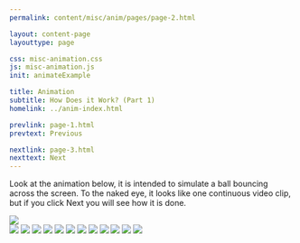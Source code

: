 ```yaml
---
permalink: content/misc/anim/pages/page-2.html

layout: content-page
layouttype: page

css: misc-animation.css
js: misc-animation.js
init: animateExample 

title: Animation
subtitle: How Does it Work? (Part 1)
homelink: ../anim-index.html

prevlink: page-1.html
prevtext: Previous

nextlink: page-3.html
nexttext: Next
---
```


<div class="full-size-content-container"> 

  <p class="page-narrative first-content">
    Look at the animation below, it is intended to simulate a ball bouncing across the screen.
    To the naked eye, it looks like one continuous video clip, but if you click <span class="nc-purple bold uppercase">Next</span> you will see how it is done.
  </p>

  <img id="animation-example" class="narrative-image ball" src="../images/0.png">

</div>

<img id="frame-0" class="hidden-frame" src="../images/0.png">
<img id="frame-1" class="hidden-frame" src="../images/1.png">
<img id="frame-2" class="hidden-frame" src="../images/2.png">
<img id="frame-3" class="hidden-frame" src="../images/3.png">
<img id="frame-4" class="hidden-frame" src="../images/4.png">
<img id="frame-5" class="hidden-frame" src="../images/5.png">
<img id="frame-6" class="hidden-frame" src="../images/6.png">
<img id="frame-7" class="hidden-frame" src="../images/7.png">
<img id="frame-8" class="hidden-frame" src="../images/8.png">
<img id="frame-9" class="hidden-frame" src="../images/9.png">
<img id="frame-10" class="hidden-frame" src="../images/10.png">
<img id="frame-11" class="hidden-frame" src="../images/11.png">